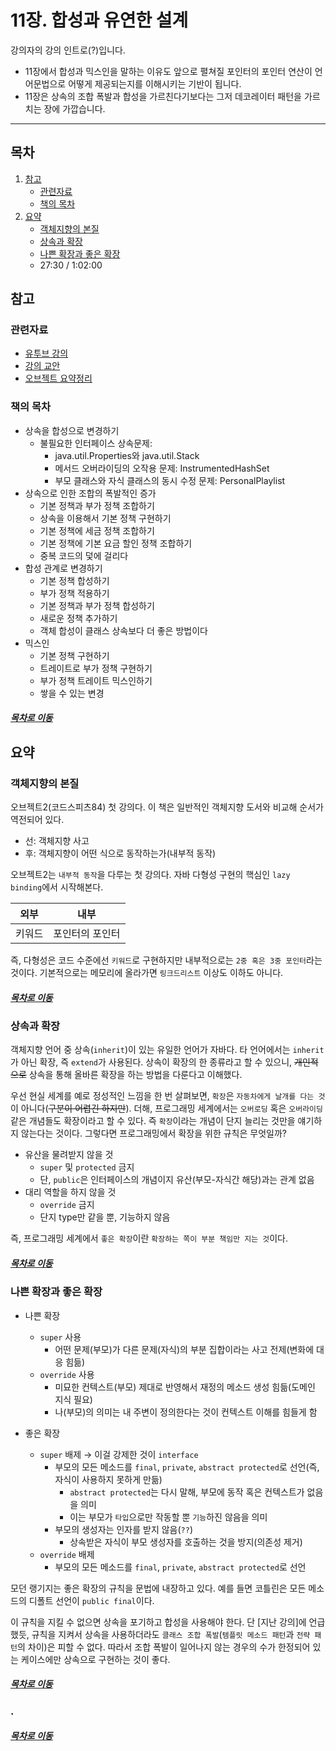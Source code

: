 11장. 합성과 유연한 설계
=====
강의자의 강의 인트로(?)입니다.  
* 11장에서 합성과 믹스인을 말하는 이유도 앞으로 펼쳐질 포인터의 포인터 연산이 언어문법으로 어떻게 제공되는지를 이해시키는 기반이 됩니다.
* 11장은 상속의 조합 폭발과 합성을 가르친다기보다는 그저 데코레이터 패턴을 가르치는 장에 가깝습니다.
- - -
## 목차
1. [참고](#참고)
	* [관련자료](#관련자료)
	* [책의 목차](#책의-목차)
2. [요약](#요약)
	* [객체지향의 본질](#객체지향의-본질)
	* [상속과 확장](#상속과-확장)
	* [나쁜 확장과 좋은 확장](#나쁜-확장과-좋은-확장)
	* 27:30 / 1:02:00

## 참고
### 관련자료
* [유투브 강의](https://www.youtube.com/watch?v=vSnFC2x-RYE)
* [강의 교안](https://github.com/nara1030/portfolio/blob/master/docs/lecture_list/code_spitz_object2/reference/84_1.pdf)
* [오브젝트 요약정리](https://github.com/nara1030/portfolio/blob/master/docs/book/object.md)

### 책의 목차
* 상속을 합성으로 변경하기
	* 불필요한 인터페이스 상속문제:
		* java.util.Properties와 java.util.Stack
		* 메서드 오버라이딩의 오작용 문제: InstrumentedHashSet
		* 부모 클래스와 자식 클래스의 동시 수정 문제: PersonalPlaylist
* 상속으로 인한 조합의 폭발적인 증가
	* 기본 정책과 부가 정책 조합하기
	* 상속을 이용해서 기본 정책 구현하기
	* 기본 정책에 세금 정책 조합하기
	* 기본 정책에 기본 요금 할인 정책 조합하기
	* 중복 코드의 덫에 걸리다
* 합성 관계로 변경하기
	* 기본 정책 합성하기
	* 부가 정책 적용하기
	* 기본 정책과 부가 정책 합성하기
	* 새로운 정책 추가하기
	* 객체 합성이 클래스 상속보다 더 좋은 방법이다
* 믹스인
	* 기본 정책 구현하기
	* 트레이트로 부가 정책 구현하기
	* 부가 정책 트레이트 믹스인하기
	* 쌓을 수 있는 변경

##### [목차로 이동](#목차)

## 요약
### 객체지향의 본질
오브젝트2(코드스피츠84) 첫 강의다. 이 책은 일반적인 객체지향 도서와 비교해 순서가 역전되어 있다.

* 선: 객체지향 사고
* 후: 객체지향이 어떤 식으로 동작하는가(내부적 동작)

오브젝트2는 `내부적 동작`을 다루는 첫 강의다. 자바 다형성 구현의 핵심인 `lazy binding`에서 시작해본다.

| 외부 | 내부 |
| :--: | :--: |
| 키워드 | 포인터의 포인터 |

즉, 다형성은 코드 수준에선 `키워드`로 구현하지만 내부적으로는 `2중 혹은 3중 포인터`라는 것이다. 기본적으로는 메모리에 올라가면 `링크드리스트` 이상도 이하도 아니다.

##### [목차로 이동](#목차)

### 상속과 확장
객체지향 언어 중 상속(`inherit`)이 있는 유일한 언어가 자바다. 타 언어에서는 `inherit`가 아닌 확장, 즉 `extend`가 사용된다. 상속이 확장의 한 종류라고 할 수 있으니, ~~개인적으로~~ 상속을 통해 올바른 확장을 하는 방법을 다룬다고 이해했다.

우선 현실 세계를 예로 정성적인 느낌을 한 번 살펴보면, `확장`은 `자동차에게 날개를 다는 것`이 아니다(~~구분이 어렵긴 하지만~~). 더해, 프로그래밍 세계에서는 `오버로딩` 혹은 `오버라이딩` 같은 개념들도 확장이라고 할 수 있다. 즉 `확장`이라는 개념이 단지 늘리는 것만을 얘기하지 않는다는 것이다. 그렇다면 프로그래밍에서 확장을 위한 규칙은 무엇일까?

* 유산을 물려받지 않을 것
	* `super` 및 `protected` 금지
	* 단, `public`은 인터페이스의 개념이지 유산(부모-자식간 해당)과는 관계 없음
* 대리 역할을 하지 않을 것
	* `override` 금지
	* 단지 type만 같을 뿐, 기능하지 않음

즉, 프로그래밍 세계에서 `좋은 확장`이란 `확장하는 쪽이 부분 책임만 지는 것`이다.

##### [목차로 이동](#목차)

### 나쁜 확장과 좋은 확장
* 나쁜 확장
	* `super` 사용
		* 어떤 문제(부모)가 다른 문제(자식)의 부분 집합이라는 사고 전제(변화에 대응 힘듦)
	* `override` 사용
		* 미묘한 컨텍스트(부모) 제대로 반영해서 재정의 메소드 생성 힘듦(도메인 지식 필요)
		* 나(부모)의 의미는 내 주변이 정의한다는 것이 컨텍스트 이해를 힘들게 함

* 좋은 확장
	* `super` 배제 → 이걸 강제한 것이 `interface`
		* 부모의 모든 메소드를 `final`, `private`, `abstract protected`로 선언(즉, 자식이 사용하지 못하게 만듦)
			* `abstract protected`는 다시 말해, 부모에 동작 혹은 컨텍스트가 없음을 의미
			* 이는 부모가 `타입`으로만 작동할 뿐 `기능`하진 않음을 의미
		* 부모의 생성자는 인자를 받지 않음(`??`)
			* 상속받은 자식이 부모 생성자를 호출하는 것을 방지(의존성 제거)
	* `override` 배제
		* 부모의 모든 메소드를 `final`, `private`, `abstract protected`로 선언

모던 랭기지는 좋은 확장의 규칙을 문법에 내장하고 있다. 예를 들면 코틀린은 모든 메소드의 디폴트 선언이 `public final`이다.

이 규칙을 지킬 수 없으면 상속을 포기하고 합성을 사용해야 한다. 단 [지난 강의]에 언급했듯, 규칙을 지켜서 상속을 사용하더라도 `클래스 조합 폭발`(`템플릿 메소드 패턴`과 `전략 패턴`의 차이)은 피할 수 없다. 따라서 조합 폭발이 일어나지 않는 경우의 수가 한정되어 있는 케이스에만 상속으로 구현하는 것이 좋다.
		
##### [목차로 이동](#목차)

### .

##### [목차로 이동](#목차)